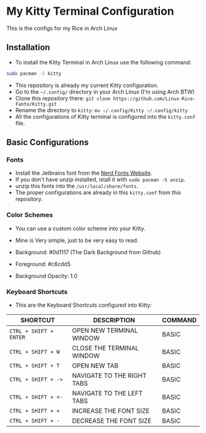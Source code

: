 # My Kitty Terminal Configuration

This is the configs for my Rice in Arch Linux

## Installation

- To install the Kitty Terminal in Arch Linux use the following command:

```bash
sudo pacman -S kitty
```

- This repository is already my current Kitty configuration.
- Go to the `~/.config/` directory in your Arch Linux (I'm using Arch BTW)
- Clone this repository there: `git clone https://github.com/Linux-Rice-Fanto/Kitty.git`
- Rename the directory to `kitty`: `mv ~/.config/Kitty ~/.config/kitty` 
- All the configurations of Kitty terminal is configured into the `kitty.conf` file.

## Basic Configurations

### Fonts

- Install the Jetbrains font from the [Nerd Fonts Website](https://github.com/ryanoasis/nerd-fonts/releases/download/v3.4.0/JetBrainsMono.zip).
- If you don't have unzip installed, istall it with `sudo pacman -S unzip`.
- unzip this fonts into the `/usr/local/share/fonts`.
- The proper configurations are already in this `kitty.conf` from this repository.

### Color Schemes

- You can use a custom color scheme into your Kitty.
- Mine is Very simple, just to be very easy to read.

- Background: #0d1117 (The Dark Background from Github)
- Foreground: #c6cdd5 
- Background Opacity: 1.0


### Keyboard Shortcuts

- This are the Keyboard Shortcuts configured into Kitty:


| SHORTCUT | DESCRIPTION | COMMAND | 
|---|---|---|
|`CTRL + SHIFT + ENTER` | OPEN NEW TERMINAL WINDOW  | BASIC |
|`CTRL + SHIFT + W`     | CLOSE THE TERMINAL WINDOW | BASIC |
|`CTRL + SHIFT + T`     | OPEN NEW TAB              | BASIC |
|`CTRL + SHIFT + ->`    | NAVIGATE TO THE RIGHT TABS| BASIC |
|`CTRL + SHIFT + <-`    | NAVIGATE TO THE LEFT TABS | BASIC |
|`CTRL + SHIFT + +`     | INCREASE THE FONT SIZE    | BASIC |
|`CTRL + SHIFT + -`     | DECREASE THE FONT SIZE    | BASIC |
